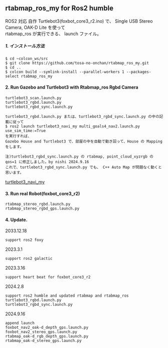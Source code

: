 ## rtabmap_ros_my for Ros2 humble
    
ROS2 対応 自作 Turtlebot3(foxbot_core3_r2.ino) で、 Single USB Stereo Camera, OAK-D Lite を使って    
rtabmap_ros が実行できる、 launch ファイル。    
    
##### 1. インストール方法    

    $ cd ~colcon_ws/src    
    $ git clone https://github.com/tosa-no-onchan/rtabmap_ros_my.git    
    $ cd ..    
    $ colcon build --symlink-install --parallel-workers 1 --packages-select rtabmap_ros_my    
    
#### 2. Run Gazebo and Turtlebot3 with Rtabmap_ros Rgbd Camera    

    turtlebot3_scan.launch.py  
    turtlebot3_rgbd.launch.py  
    turtlebot3_rgbd_sync.launch.py  
    
    turtlebot3_rgbd.launch.py または、turtlebot3_rgbd_sync.launch.py の中の記載に従って  
    $ ros2 launch turtlebot3_navi_my multi_goals4_nav2.launch.py use_sim_time:=True  
    を実行すれば、  
    Gazebo House and Turtlebot3 で、部屋の中を自動で動き回って、House の Mapping をします。  
    
    注)turtlebot3_rgbd_sync.launch.py の rtabmap, point_cloud_xyzrgb の qos=1 に修正しました。by nishi 2024.9.16  
    これで、turtlebot3_rgbd_sync.launch.py でも、 C++ Auto Map が問題なく動くと思います。  

[turtlebot3_navi_my](https://github.com/tosa-no-onchan/turtlebot3_navi_my)  
    
#### 3. Run real Robot(foxbot_core3_r2)    
    
    rtabmap_stereo_rgbd.launch.py  
    rtabmap_stereo_rgbd_gps.launch.py  

#### 4. Update.    
2033.12.18  
    
    support ros2 foxy    
    
2023.3.1  
    
    support ros2 galactic  

2023.3.16  

    support heart beat for foxbot_core3_r2 

2024.2.8  

    support ros2 humble and updated rtabmap and rtabmap_ros  
    turtlebot3_rgbd.launch.py  
    turtlebot3_rgbd_sync.launch.py

2024.9.16  

    append launch  
    foxbot_nav2_oak-d_depth_gps.launch.py  
    foxbot_nav2_stereo_gps.launch.py  
    rtabmap_oak-d_rgb_depth_gps.launch.py  
    rtabmap_oak-d_stereo_gps.launch.py  

